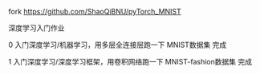 


fork
https://github.com/ShaoQiBNU/pyTorch_MNIST

深度学习入门作业

0 入门深度学习/机器学习，用多层全连接层跑一下 MNIST数据集
完成



1 入门深度学习/深度学习框架，用卷积网络跑一下 MNIST-fashion数据集
完成

